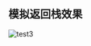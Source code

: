 ## 模拟返回栈效果

![test3](https://user-images.githubusercontent.com/26439413/158123368-1d622adb-7971-4108-aeb2-228ebe550900.gif)
